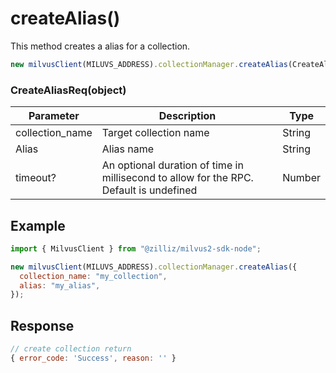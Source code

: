 # createAlias()

This method creates a alias for a collection.

```javascript
new milvusClient(MILUVS_ADDRESS).collectionManager.createAlias(CreateAliasReq);
```

### CreateAliasReq(object)

| Parameter       | Description                                                                            | Type   |
| --------------- | -------------------------------------------------------------------------------------- | ------ |
| collection_name | Target collection name                                                                 | String |
| Alias           | Alias name                                                                             | String |
| timeout?        | An optional duration of time in millisecond to allow for the RPC. Default is undefined | Number |

## Example

```javascript
import { MilvusClient } from "@zilliz/milvus2-sdk-node";

new milvusClient(MILUVS_ADDRESS).collectionManager.createAlias({
  collection_name: "my_collection",
  alias: "my_alias",
});
```

## Response

```javascript
// create collection return
{ error_code: 'Success', reason: '' }
```
